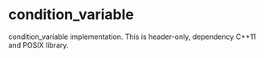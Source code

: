 # condition_variable
condition_variable implementation. This is header-only, dependency C++11 and POSIX library.
